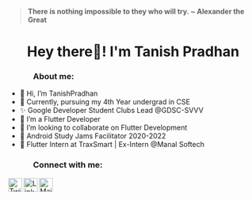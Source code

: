 > **There is nothing impossible to they who will try.  ~ Alexander the Great**

<h1 align="center">Hey there👋! I'm Tanish Pradhan </h1>

<h3 style="left: 50px; position:relative;">About me:</h3>

- 👋 Hi, I’m TanishPradhan
- 👀 Currently, pursuing my 4th Year undergrad in CSE
- ✨ Google Developer Student Clubs Lead @GDSC-SVVV
- 🌱 I’m a Flutter Developer
- 💞️ I’m looking to collaborate on Flutter Development
- 📱 Android Study Jams Facilitator 2020-2022
- 💙 Flutter Intern at TraxSmart | Ex-Intern @Manal Softech



<h3 style="left: 50px; position:relative;">Connect with me:</h3>

<a href="https://twitter.com/tanish_pradhan"><img align="left" title="Twitter - Tanish Pradhan" alt="Twitter" height="28px" src="https://img.icons8.com/fluency/48/000000/twitter.png"/></a>
<a href="https://www.linkedin.com/in/tanish-pradhan/"><img align="left" title="LinkedIn - Tanish Pradhan" alt="LinkedIn" height="28px" src="https://img.icons8.com/color/linkedin.png" /></a>
<a href="mailto:tanish.pradhan4@gmail.com"><img align="left" title="Mail - Tanish Pradhan" alt="Mail" height="28px" src="https://img.icons8.com/color/gmail.png" /></a>

<!---
TanishPradhan/TanishPradhan is a ✨ special ✨ repository because its `README.md` (this file) appears on your GitHub profile.
You can click the Preview link to take a look at your changes.
--->
